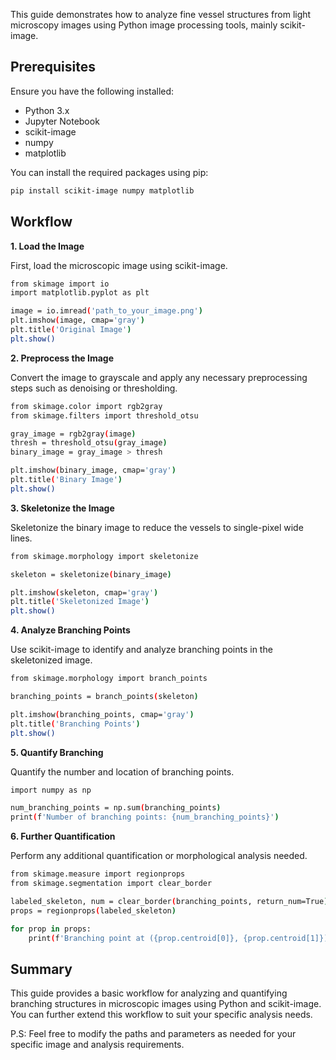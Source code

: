 This guide demonstrates how to analyze fine vessel structures from light microscopy images using Python image processing tools, mainly scikit-image.

## Prerequisites

Ensure you have the following installed:

- Python 3.x
- Jupyter Notebook
- scikit-image
- numpy
- matplotlib

You can install the required packages using pip:
```bash
pip install scikit-image numpy matplotlib
```

## Workflow
**1. Load the Image**

First, load the microscopic image using scikit-image.
```bash
from skimage import io
import matplotlib.pyplot as plt

image = io.imread('path_to_your_image.png')
plt.imshow(image, cmap='gray')
plt.title('Original Image')
plt.show()
```
**2. Preprocess the Image**

Convert the image to grayscale and apply any necessary preprocessing steps such as denoising or thresholding.
```bash
from skimage.color import rgb2gray
from skimage.filters import threshold_otsu

gray_image = rgb2gray(image)
thresh = threshold_otsu(gray_image)
binary_image = gray_image > thresh

plt.imshow(binary_image, cmap='gray')
plt.title('Binary Image')
plt.show()
```
**3. Skeletonize the Image**

Skeletonize the binary image to reduce the vessels to single-pixel wide lines.
```bash
from skimage.morphology import skeletonize

skeleton = skeletonize(binary_image)

plt.imshow(skeleton, cmap='gray')
plt.title('Skeletonized Image')
plt.show()
```
**4. Analyze Branching Points**

Use scikit-image to identify and analyze branching points in the skeletonized image.
```bash
from skimage.morphology import branch_points

branching_points = branch_points(skeleton)

plt.imshow(branching_points, cmap='gray')
plt.title('Branching Points')
plt.show()
```
**5. Quantify Branching**

Quantify the number and location of branching points.
```bash
import numpy as np

num_branching_points = np.sum(branching_points)
print(f'Number of branching points: {num_branching_points}')
```
**6. Further Quantification**

Perform any additional quantification or morphological analysis needed.
```bash
from skimage.measure import regionprops
from skimage.segmentation import clear_border

labeled_skeleton, num = clear_border(branching_points, return_num=True)
props = regionprops(labeled_skeleton)

for prop in props:
    print(f'Branching point at ({prop.centroid[0]}, {prop.centroid[1]}) with area {prop.area}')
```
## Summary 
This guide provides a basic workflow for analyzing and quantifying branching structures in microscopic images using Python and scikit-image. You can further extend this workflow to suit your specific analysis needs.


P.S: Feel free to modify the paths and parameters as needed for your specific image and analysis requirements.

